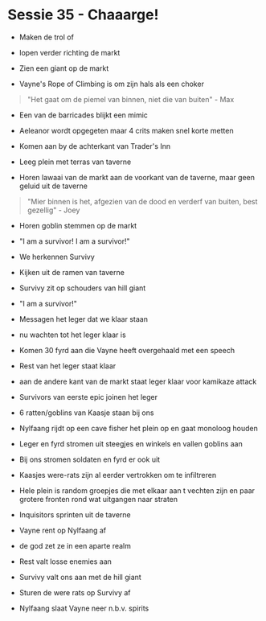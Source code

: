 # Sessie 35 - Chaaarge!

- Maken de trol of
- lopen verder richting de markt
- Zien een giant op de markt

- Vayne's Rope of Climbing is om zijn hals als een choker

> "Het gaat om de piemel van binnen, niet die van buiten" - Max

- Een van de barricades blijkt een mimic
- Aeleanor wordt opgegeten maar 4 crits maken snel korte metten

- Komen aan by de achterkant van Trader's Inn
- Leeg plein met terras van taverne
- Horen lawaai van de markt aan de voorkant van de taverne, maar geen geluid uit de taverne

> "Mier binnen is het, afgezien van de dood en verderf van buiten, best gezellig" - Joey

- Horen goblin stemmen op de markt
- "I am a survivor! I am a survivor!"
- We herkennen Survivy

- Kijken uit de ramen van taverne
- Survivy zit op schouders van hill giant
- "I am a survivor!"

- Messagen het leger dat we klaar staan
- nu wachten tot het leger klaar is

- Komen 30 fyrd aan die Vayne heeft overgehaald met een speech
- Rest van het leger staat klaar
- aan de andere kant van de markt staat leger klaar voor kamikaze attack

- Survivors van eerste epic joinen het leger

- 6 ratten/goblins van Kaasje staan bij ons

- Nylfaang rijdt op een cave fisher het plein op en gaat monoloog houden
- Leger en fyrd stromen uit steegjes en winkels en vallen goblins aan

- Bij ons stromen soldaten en fyrd er ook uit
- Kaasjes were-rats zijn al eerder vertrokken om te infiltreren

- Hele plein is random groepjes die met elkaar aan t vechten zijn en paar grotere fronten rond wat uitgangen naar straten

- Inquisitors sprinten uit de taverne
- Vayne rent op Nylfaang af
- de god zet ze in een aparte realm
- Rest valt losse enemies aan
- Survivy valt ons aan met de hill giant

- Sturen de were rats op Survivy af
- Nylfaang slaat Vayne neer n.b.v. spirits
